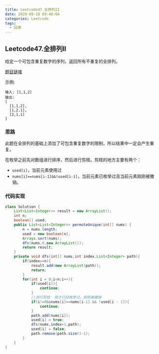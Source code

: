 ```yaml
---
title: Leetcode47.全排列II
date: 2020-09-18 09:40:04
categories: Leetcode
tags:
  - 回溯
---
```


## Leetcode47.全排列II

给定一个可包含重复数字的序列，返回所有不重复的全排列。

[题目链接](https://leetcode-cn.com/problems/permutations-ii)

<!--more-->

示例:

```
输入: [1,1,2]
输出:
[
  [1,1,2],
  [1,2,1],
  [2,1,1]
]
```



### 思路

此题在全排列的基础上添加了可包含重复数字的限制，所以结果中一定会产生重复。

在枚举之前先对数组进行排序，然后进行剪枝。剪枝的地方主要有两个：

- `used[i]`，当前元素使用过
- `nums[i]==nums[i-1]&&!used[i-1]`，当前元素已枚举过且当前元素刚刚被撤销。



### 代码实现

```java
class Solution {
    List<List<Integer>> result = new ArrayList();
    int n;
    boolean[] used;
    public List<List<Integer>> permuteUnique(int[] nums) {
        n = nums.length;
        used = new boolean[n];
        Arrays.sort(nums);
        dfs(nums,0,new ArrayList());
        return result;
    }
    private void dfs(int[] nums,int index,List<Integer> path){
        if(index==n){
            result.add(new ArrayList(path));
            return;
        }
        for(int i = 0;i<n;i++){
            if(used[i]){
                continue;
            }
            //进行剪枝  刚才已经枚举过，刚刚被撤销
            if(i!=0&&nums[i]==nums[i-1] && !used[i - 1]){
                continue;
            }
            path.add(nums[i]);
            used[i] = true;
            dfs(nums,index+1,path);
            used[i] = false;
            path.remove(path.size()-1);
        }
    }
}
```

